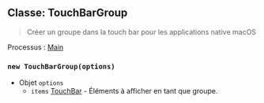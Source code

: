 ## Classe: TouchBarGroup

> Créer un groupe dans la touch bar pour les applications native macOS

Processus : [Main](../glossary.md#main-process)

### `new TouchBarGroup(options)`

* Objet `options`
  * `items` [TouchBar](touch-bar.md) - Éléments à afficher en tant que groupe.
